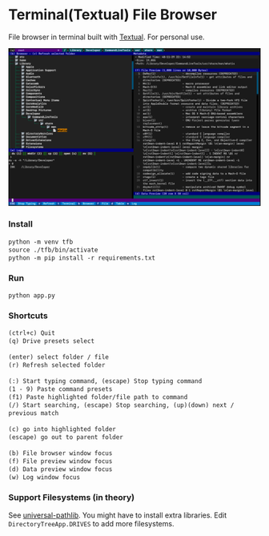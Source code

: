 # Terminal(Textual) File Browser
File browser in terminal built with [Textual](https://github.com/Textualize/textual). For personal use.

![Preview](./preview.png)

### Install
```
python -m venv tfb
source ./tfb/bin/activate
python -m pip install -r requirements.txt
```
### Run
```
python app.py
```
### Shortcuts
```
(ctrl+c) Quit
(q) Drive presets select

(enter) select folder / file
(r) Refresh selected folder

(:) Start typing command, (escape) Stop typing command
(1 - 9) Paste command presets
(f1) Paste highlighted folder/file path to command
(/) Start searching, (escape) Stop searching, (up)(down) next / previous match

(c) go into highlighted folder
(escape) go out to parent folder

(b) File browser window focus
(f) File preview window focus
(d) Data preview window focus
(w) Log window focus
```
### Support Filesystems (in theory)
See [universal-pathlib](https://github.com/fsspec/universal_pathlib?tab=readme-ov-file#currently-supported-filesystems-and-protocols). You might have to install extra libraries. Edit `DirectoryTreeApp.DRIVES` to add more filesystems.
